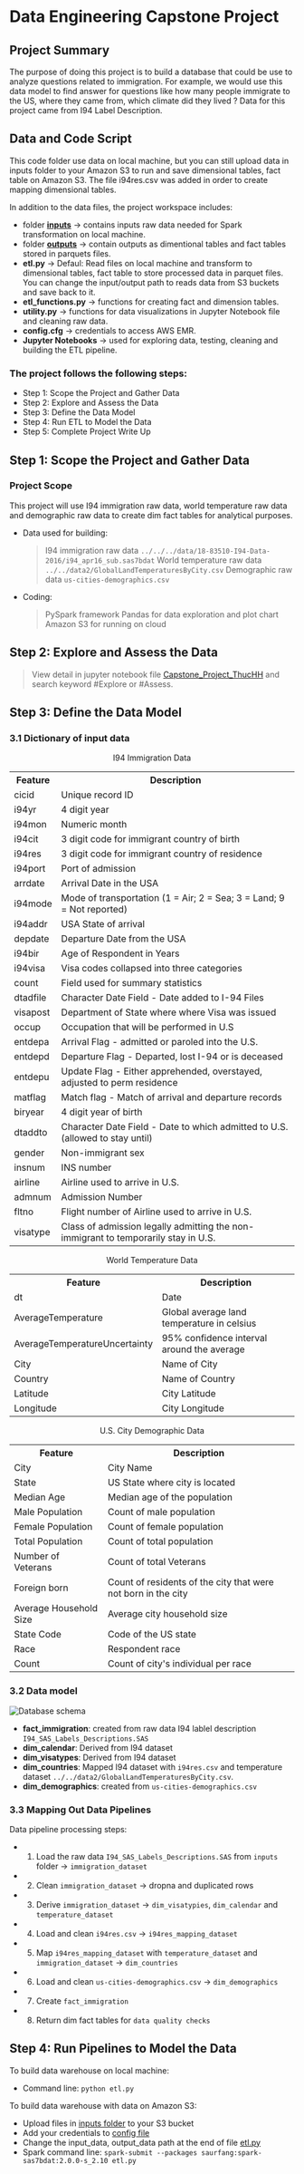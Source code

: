 # Data Engineering Capstone Project

## Project Summary

The purpose of doing this project is to build a database that could be use to analyze questions related to immigration. For example, we would use this data model to find answer for questions like how many people immigrate to the US, where they came from, which climate did they lived ?
Data for this project came from I94 Label Description.

## Data and Code Script

This code folder use data on local machine, but you can still upload data in inputs folder to your Amazon S3 to run and save dimensional tables, fact table on Amazon S3. The file i94res.csv was added in order to create mapping dimensional tables.

In addition to the data files, the project workspace includes:
* folder [**inputs**](inputs) -> contains inputs raw data needed for Spark transformation on local machine.
* folder [**outputs**](outputs) -> contain outputs as dimentional tables and fact tables stored in parquets files.
* **etl.py** -> Defaul: Read files on local machine and transform to dimensional tables, fact table to store processed data in parquet files. You can change the input/output path to reads data from S3 buckets and save back to it.
* **etl_functions.py** -> functions for creating fact and dimension tables.
* **utility.py** -> functions for data visualizations in Jupyter Notebook file and cleaning raw data. 
* **config.cfg** -> credentials to access AWS EMR.
* **Jupyter Notebooks** -> used for exploring data, testing, cleaning and building the ETL pipeline.

### The project follows the following steps:

* Step 1: Scope the Project and Gather Data
* Step 2: Explore and Assess the Data
* Step 3: Define the Data Model
* Step 4: Run ETL to Model the Data
* Step 5: Complete Project Write Up

## Step 1: Scope the Project and Gather Data
### Project Scope

This project will use I94 immigration raw data, world temperature raw data and demographic raw data to create dim fact tables for analytical purposes.

- Data used for building:
    > I94 immigration raw data `../../../data/18-83510-I94-Data-2016/i94_apr16_sub.sas7bdat`
    > World temperature raw data `../../data2/GlobalLandTemperaturesByCity.csv`
    > Demographic raw data `us-cities-demographics.csv`
- Coding:
    > PySpark framework
    > Pandas for data exploration and plot chart
    > Amazon S3 for running on cloud



## Step 2: Explore and Assess the Data
> View detail in jupyter notebook file [Capstone_Project_ThucHH](Capstone_Project_ThucHH) and search keyword #Explore or #Assess.



## Step 3: Define the Data Model

### 3.1 Dictionary of input data

<p class="title" align="center">I94 Immigration Data<p>
<table class="tg" align="center">
  <tr>
    <th class="tg-0pky">Feature</th>
    <th class="tg-0pky">Description</th>
  </tr>
 <tr><td class="tg-0pky">cicid</td><td class="tg-0pky">Unique record ID</td>
 <tr><td class="tg-0pky">i94yr</td><td class="tg-0pky">4 digit year</td>
 <tr><td class="tg-0pky">i94mon</td><td class="tg-0pky">Numeric month</td>
 <tr><td class="tg-0pky">i94cit</td><td class="tg-0pky">3 digit code for immigrant country of birth</td>
 <tr><td class="tg-0pky">i94res</td><td class="tg-0pky">3 digit code for immigrant country of residence </td>
 <tr><td class="tg-0pky">i94port</td><td class="tg-0pky">Port of admission</td>
 <tr><td class="tg-0pky">arrdate</td><td class="tg-0pky">Arrival Date in the USA</td>
 <tr><td class="tg-0pky">i94mode</td><td class="tg-0pky">Mode of transportation (1 = Air; 2 = Sea; 3 = Land; 9 = Not reported)</td>
 <tr><td class="tg-0pky">i94addr</td><td class="tg-0pky">USA State of arrival</td>
 <tr><td class="tg-0pky">depdate</td><td class="tg-0pky">Departure Date from the USA</td>
 <tr><td class="tg-0pky">i94bir</td><td class="tg-0pky">Age of Respondent in Years</td>
 <tr><td class="tg-0pky">i94visa</td><td class="tg-0pky">Visa codes collapsed into three categories</td>
 <tr><td class="tg-0pky">count</td><td class="tg-0pky">Field used for summary statistics</td>
 <tr><td class="tg-0pky">dtadfile</td><td class="tg-0pky">Character Date Field - Date added to I-94 Files</td>
 <tr><td class="tg-0pky">visapost</td><td class="tg-0pky">Department of State where where Visa was issued </td>
 <tr><td class="tg-0pky">occup</td><td class="tg-0pky">Occupation that will be performed in U.S</td>
 <tr><td class="tg-0pky">entdepa</td><td class="tg-0pky">Arrival Flag - admitted or paroled into the U.S.</td>
 <tr><td class="tg-0pky">entdepd</td><td class="tg-0pky">Departure Flag - Departed, lost I-94 or is deceased</td>
 <tr><td class="tg-0pky">entdepu</td><td class="tg-0pky">Update Flag - Either apprehended, overstayed, adjusted to perm residence</td>
 <tr><td class="tg-0pky">matflag</td><td class="tg-0pky">Match flag - Match of arrival and departure records</td>
 <tr><td class="tg-0pky">biryear</td><td class="tg-0pky">4 digit year of birth</td>
 <tr><td class="tg-0pky">dtaddto</td><td class="tg-0pky">Character Date Field - Date to which admitted to U.S. (allowed to stay until)</td>
 <tr><td class="tg-0pky">gender</td><td class="tg-0pky">Non-immigrant sex</td>
 <tr><td class="tg-0pky">insnum</td><td class="tg-0pky">INS number</td>
 <tr><td class="tg-0pky">airline</td><td class="tg-0pky">Airline used to arrive in U.S.</td>
 <tr><td class="tg-0pky">admnum</td><td class="tg-0pky">Admission Number</td>
 <tr><td class="tg-0pky">fltno</td><td class="tg-0pky">Flight number of Airline used to arrive in U.S.</td>
 <tr><td class="tg-0pky">visatype</td><td class="tg-0pky">Class of admission legally admitting the non-immigrant to temporarily stay in U.S.</td>
</table>


<p class="title" align="center">World Temperature Data</p>
<table class="tg" align="center">
  <tr>
    <th class="tg-0pky">Feature</th>
    <th class="tg-0pky">Description</th>
  </tr>
 <tr><td class="tg-0pky">dt</td><td class="tg-0pky">Date</td>
 <tr><td class="tg-0pky">AverageTemperature</td><td class="tg-0pky">Global average land temperature in celsius</td>
 <tr><td class="tg-0pky">AverageTemperatureUncertainty</td><td class="tg-0pky">95% confidence interval around the average</td>
 <tr><td class="tg-0pky">City</td><td class="tg-0pky">Name of City</td>
 <tr><td class="tg-0pky">Country</td><td class="tg-0pky">Name of Country</td>
 <tr><td class="tg-0pky">Latitude</td><td class="tg-0pky">City Latitude</td>
 <tr><td class="tg-0pky">Longitude</td><td class="tg-0pky">City Longitude</td>
</table>


<p align="center">U.S. City Demographic Data</p>
<table class="tg" align="center">
  <tr>
    <th class="tg-0pky">Feature</th>
    <th class="tg-0pky">Description</th>
  </tr>
 <tr><td class="tg-0pky">City</td><td class="tg-0pky">City Name</td>
 <tr><td class="tg-0pky">State</td><td class="tg-0pky">US State where city is located</td>
 <tr><td class="tg-0pky">Median Age</td><td class="tg-0pky">Median age of the population</td>
 <tr><td class="tg-0pky">Male Population</td><td class="tg-0pky">Count of male population</td>
 <tr><td class="tg-0pky">Female Population</td><td class="tg-0pky">Count of female population</td>
 <tr><td class="tg-0pky">Total Population</td><td class="tg-0pky">Count of total population</td>
 <tr><td class="tg-0pky">Number of Veterans</td><td class="tg-0pky">Count of total Veterans</td>
 <tr><td class="tg-0pky">Foreign born</td><td class="tg-0pky">Count of residents of the city that were not born in the city</td>
 <tr><td class="tg-0pky">Average Household Size</td><td class="tg-0pky">Average city household size</td>
 <tr><td class="tg-0pky">State Code</td><td class="tg-0pky">Code of the US state</td>
 <tr><td class="tg-0pky">Race</td><td class="tg-0pky">Respondent race</td>
 <tr><td class="tg-0pky">Count</td><td class="tg-0pky">Count of city's individual per race</td>
</table>

### 3.2 Data model

![Database schema](immigration_data_model.png)

- **fact_immigration**:  created from raw data I94 lablel description `I94_SAS_Labels_Descriptions.SAS`
- **dim_calendar**: Derived from I94 dataset
- **dim_visatypes**: Derived from I94 dataset
- **dim_countries**: Mapped I94 dataset with `i94res.csv` and temperature dataset `../../data2/GlobalLandTemperaturesByCity.csv`.
- **dim_demographics**: created from `us-cities-demographics.csv`

### 3.3 Mapping Out Data Pipelines
Data pipeline processing steps:
- 1. Load the raw data `I94_SAS_Labels_Descriptions.SAS` from `inputs` folder -> `immigration_dataset`
- 2. Clean `immigration_dataset` -> dropna and duplicated rows
- 3. Derive `immigration_dataset` -> `dim_visatypies`, `dim_calendar` and `temperature_dataset`
- 4. Load and clean `i94res.csv` -> `i94res_mapping_dataset`
- 5. Map `i94res_mapping_dataset` with `temperature_dataset` and `immigration_dataset` -> `dim_countries`
- 6. Load and clean `us-cities-demographics.csv` -> `dim_demographics`
- 7. Create `fact_immigration`
- 8. Return dim fact tables for `data quality checks`


## Step 4: Run Pipelines to Model the Data 

To build data warehouse on local machine: 
- Command line: `python etl.py`

To build data warehouse with data on Amazon S3:
- Upload files in [inputs folder](inputs) to your S3 bucket
- Add your credentials to [config file](config.cfg)
- Change the input_data, output_data path at the end of file [etl.py](etl.py)
- Spark command line: `spark-submit --packages saurfang:spark-sas7bdat:2.0.0-s_2.10 etl.py`